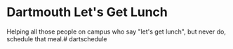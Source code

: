 # Dartmouth Let's Get Lunch
Helping all those people on campus who say "let's get lunch", but never do, schedule that meal.# dartschedule

